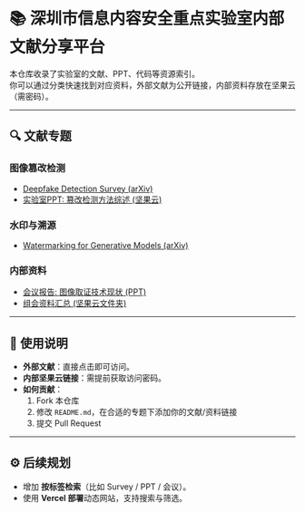 # 📚 深圳市信息内容安全重点实验室内部文献分享平台

本仓库收录了实验室的文献、PPT、代码等资源索引。  
你可以通过分类快速找到对应资料，外部文献为公开链接，内部资料存放在坚果云（需密码）。

---

## 🔍 文献专题

### 图像篡改检测
- [Deepfake Detection Survey (arXiv)](https://arxiv.org/abs/xxxx)  
- [实验室PPT: 篡改检测方法综述 (坚果云)](https://www.jianguoyun.com/p/zzzz)

### 水印与溯源
- [Watermarking for Generative Models (arXiv)](https://arxiv.org/abs/yyyy)

### 内部资料
- [会议报告: 图像取证技术现状 (PPT)](https://www.jianguoyun.com/p/aaaa)  
- [组会资料汇总 (坚果云文件夹)](https://www.jianguoyun.com/folder/bbbb)

---

## 📝 使用说明
- **外部文献**：直接点击即可访问。  
- **内部坚果云链接**：需提前获取访问密码。  
- **如何贡献**：  
  1. Fork 本仓库  
  2. 修改 `README.md`，在合适的专题下添加你的文献/资料链接  
  3. 提交 Pull Request

---

## ⚙️ 后续规划
- 增加 **按标签检索**（比如 Survey / PPT / 会议）。  
- 使用 **Vercel 部署**动态网站，支持搜索与筛选。  

